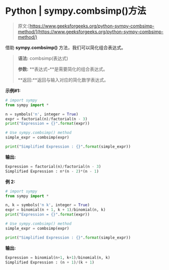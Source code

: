 # Python | sympy.combsimp()方法

> 原文:[https://www.geeksforgeeks.org/python-sympy-combsimp-method/](https://www.geeksforgeeks.org/python-sympy-combsimp-method/)

借助 **sympy.combsimp()** 方法，我们可以简化组合表达式。

> **语法:** combsimp(表达式)
> 
> **参数:**
> **表达式–**是需要简化的组合表达式。
> 
> **返回:**返回与输入对应的简化数学表达式。

**示例#1:**

```py
# import sympy 
from sympy import * 

n = symbols('n', integer = True)
expr = factorial(n)/factorial(n - 3)
print("Expression = {}".format(expr))

# Use sympy.combsimp() method 
simple_expr = combsimp(expr)  

print("Simplified Expression : {}".format(simple_expr))  
```

**输出:**

```py
Expression = factorial(n)/factorial(n - 3)
Simplified Expression : n*(n - 2)*(n - 1)

```

**例 2:**

```py
# import sympy 
from sympy import * 

n, k = symbols('n k', integer = True)
expr = binomial(n + 1, k + 1)/binomial(n, k)
print("Expression = {}".format(expr))

# Use sympy.combsimp() method 
simple_expr = combsimp(expr)  

print("Simplified Expression : {}".format(simple_expr))  
```

**输出:**

```py
Expression = binomial(n+1, k+1)/binomial(n, k)
Simplified Expression : (n + 1)/(k + 1)

```